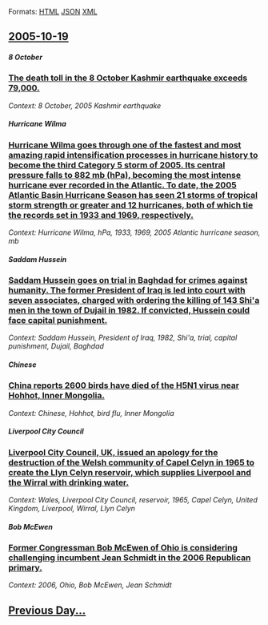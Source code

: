 
Formats: [HTML](2005/10/19/index.html)  [JSON](2005/10/19/index.json)  [XML](2005/10/19/index.xml)  

## [2005-10-19](/news/2005/10/19/index.md)

##### 8 October
### [ The death toll in the 8 October Kashmir earthquake exceeds 79,000. ](/news/2005/10/19/the-death-toll-in-the-8-october-kashmir-earthquake-exceeds-79-000.md)
_Context: 8 October, 2005 Kashmir earthquake_

##### Hurricane Wilma
### [ Hurricane Wilma goes through one of the fastest and most amazing rapid intensification processes in hurricane history to become the third Category 5 storm of 2005. Its central pressure falls to 882 mb (hPa), becoming the most intense hurricane ever recorded in the Atlantic. To date, the 2005 Atlantic Basin Hurricane Season has seen 21 storms of tropical storm strength or greater and 12 hurricanes, both of which tie the records set in 1933 and 1969, respectively. ](/news/2005/10/19/hurricane-wilma-goes-through-one-of-the-fastest-and-most-amazing-rapid-intensification-processes-in-hurricane-history-to-become-the-third-c.md)
_Context: Hurricane Wilma, hPa, 1933, 1969, 2005 Atlantic hurricane season, mb_

##### Saddam Hussein
### [ Saddam Hussein goes on trial in Baghdad for crimes against humanity. The former President of Iraq is led into court with seven associates, charged with ordering the killing of 143 Shi'a men in the town of Dujail in 1982. If convicted, Hussein could face capital punishment. ](/news/2005/10/19/saddam-hussein-goes-on-trial-in-baghdad-for-crimes-against-humanity-the-former-president-of-iraq-is-led-into-court-with-seven-associates.md)
_Context: Saddam Hussein, President of Iraq, 1982, Shi'a, trial, capital punishment, Dujail, Baghdad_

##### Chinese
### [ China reports 2600 birds have died of the H5N1 virus near Hohhot, Inner Mongolia. ](/news/2005/10/19/china-reports-2600-birds-have-died-of-the-h5n1-virus-near-hohhot-inner-mongolia.md)
_Context: Chinese, Hohhot, bird flu, Inner Mongolia_

##### Liverpool City Council
### [ Liverpool City Council, UK, issued an apology for the destruction of the Welsh community of Capel Celyn in 1965 to create the Llyn Celyn reservoir, which supplies Liverpool and the Wirral with drinking water. ](/news/2005/10/19/liverpool-city-council-uk-issued-an-apology-for-the-destruction-of-the-welsh-community-of-capel-celyn-in-1965-to-create-the-llyn-celyn-re.md)
_Context: Wales, Liverpool City Council, reservoir, 1965, Capel Celyn, United Kingdom, Liverpool, Wirral, Llyn Celyn_

##### Bob McEwen
### [ Former Congressman Bob McEwen of Ohio is considering challenging incumbent Jean Schmidt in the 2006 Republican primary. ](/news/2005/10/19/former-congressman-bob-mcewen-of-ohio-is-considering-challenging-incumbent-jean-schmidt-in-the-2006-republican-primary.md)
_Context: 2006, Ohio, Bob McEwen, Jean Schmidt_

## [Previous Day...](/news/2005/10/18/index.md)

